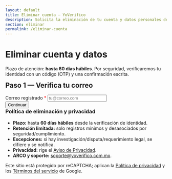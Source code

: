 ```yaml
---
layout: default
title: Eliminar cuenta — YoVerifico
description: Solicita la eliminación de tu cuenta y datos personales de YoVerifico.
section: eliminar
permalink: /eliminar-cuenta
---
```


<style>
  .hide { display: none !important; }
  .ok{color:#0f766e}.err{color:#b91c1c}
</style>

<main class="container" style="max-width:760px">
  <h1>Eliminar cuenta y datos</h1>
  <p class="muted">Plazo de atención: <strong>hasta 60 días hábiles</strong>. Por seguridad, verificaremos tu identidad con un código (OTP) y una confirmación escrita.</p>

  <!-- 1) EXISTE CORREO -->
  <section id="step1" class="card">
    <h2 style="margin-top:0">Paso 1 — Verifica tu correo</h2>
    <div class="field">
      <label for="email">Correo registrado <span style="color:red">*</span></label>
      <input id="email" type="email" placeholder="tu@correo.com" autocomplete="email" required />
    </div>
    <div class="actions">
      <button id="btnStep1">Continuar</button>
      <span id="status1" role="status" aria-live="polite"></span>
    </div>
  </section>

  <!-- 2) OTP -->
  <section id="step2" class="card hide">
    <h2 style="margin-top:0">Paso 2 — Verifica el código</h2>
    <p class="muted">Enviamos un código (OTP) a tu correo. Revisa tu bandeja.</p>
    <div class="field">
      <label for="otp">Código recibido (OTP) <span style="color:red">*</span></label>
      <input id="otp" type="text" inputmode="numeric" placeholder="Ingresa el código" />
    </div>
    <div class="actions">
      <button id="btnStep2">Validar código</button>
      <span id="status2" role="status" aria-live="polite"></span>
    </div>
  </section>

  <!-- 3) CONFIRMACIÓN -->
  <section id="step3" class="card hide">
    <h2 style="margin-top:0">Paso 3 — Confirmación final</h2>
    <p>Escribe exactamente la siguiente frase para confirmar:</p>
    <p class="helper" id="confirmPhrasePreview" style="background:#F1F5F9;border:1px solid #E5E7EB;padding:8px;border-radius:8px"></p>

    <div class="field">
      <label for="confirmPhrase">Frase de confirmación <span style="color:red">*</span></label>
      <input id="confirmPhrase" type="text" placeholder="Escribe la frase exacta" />
    </div>

    <div class="field">
      <input id="consent" type="checkbox" />
      <label for="consent">Confirmo que deseo eliminar de forma permanente mi cuenta y datos asociados.</label>
    </div>

    <div class="actions">
      <button id="btnStep3">Confirmar eliminación</button>
      <span id="status3" role="status" aria-live="polite"></span>
    </div>
  </section>

  <!-- DONE -->
  <section id="done" class="card hide">
    <h2 style="margin-top:0">Listo</h2>
    <p class="ok"><strong>Tu cuenta ha sido eliminada satisfactoriamente.</strong></p>
    <p class="legal">
      Conservaremos registros mínimos y desasociados por motivos de seguridad/cumplimiento, conforme a nuestro
      <a href="/politicas-privacidad">Aviso de Privacidad</a>. Si requieres soporte adicional, escribe a
      <a href="mailto:soporte@yoverifico.com.mx">soporte@yoverifico.com.mx</a>.
    </p>
  </section>

  <section class="card">
    <h3 style="margin-top:0">Política de eliminación y privacidad</h3>
    <ul>
      <li><strong>Plazo:</strong> hasta <strong>60 días hábiles</strong> desde la verificación de identidad.</li>
      <li><strong>Retención limitada:</strong> solo registros mínimos y desasociados por seguridad/cumplimiento.</li>
      <li><strong>Excepciones:</strong> si hay investigación/disputa/requerimiento legal, se difiere y se notifica.</li>
      <li><strong>Privacidad:</strong> rige el <a href="/politicas-privacidad">Aviso de Privacidad</a>.</li>
      <li><strong>ARCO y soporte:</strong> <a href="mailto:soporte@yoverifico.com.mx">soporte@yoverifico.com.mx</a>.</li>
    </ul>
    <p class="helper">Este sitio está protegido por reCAPTCHA; aplican la
      <a href="https://policies.google.com/privacy" target="_blank" rel="noopener">Política de privacidad</a> y los
      <a href="https://policies.google.com/terms" target="_blank" rel="noopener">Términos del servicio</a> de Google.</p>
  </section>
</main>

<script src="https://www.google.com/recaptcha/api.js?render=6LcvdqUrAAAAAPBzAezZd6KpGqdEPzYdmB02GWpl"></script>
<script>
(function(){
  const API_BASE = 'https://api.yoverifico.com.mx';
  const SITE_KEY = '6LcvdqUrAAAAAPBzAezZd6KpGqdEPzYdmB02GWpl';
  const $ = s => document.querySelector(s);
  const show = (s,on=true)=>{const n=$(s); if(n) n.classList.toggle('hide', !on);};
  const disable = (s,on=true)=>{const n=$(s); if(n) n.disabled=on;};
  const txt = (s,m,ok)=>{const n=$(s); if(!n) return; n.textContent=m||''; n.className = ok===undefined ? '' : (ok?'ok':'err');};
  const scrollTo = (s)=>{ const n=$(s); if(n) n.scrollIntoView({behavior:'smooth', block:'start'}); };

  let correoCache='', ticketCache='';
  const phraseFor = (e)=>`Confirmo que deseo eliminar la cuenta ${e}`;
  const updatePhrasePreview=()=>{$('#confirmPhrasePreview').textContent=phraseFor(correoCache);};

  function v3(action){
    return new Promise((res,rej)=>{
      if(!window.grecaptcha) return rej(new Error('reCAPTCHA no cargó'));
      grecaptcha.ready(()=>grecaptcha.execute(SITE_KEY,{action}).then(res).catch(rej));
    });
  }

 // 1) EXISTE CORREO (versión robusta)
$('#btnStep1').addEventListener('click', async ()=>{
  const correo = $('#email').value.trim().toLowerCase();
  if(!correo){ txt('#status1','Ingresa tu correo.', false); return; }
  disable('#btnStep1', true); txt('#status1','Verificando correo…', true);

  try{
    // IMPORTANTE: usa la acción que tu backend espera:
    const captchaToken = await v3('pwd_recovery_check'); // ← o 'existe_correo' si cambias backend
    const r1 = await fetch(`${API_BASE}/api/auth/existe-correo`, {
      method:'POST',
      headers:{'Content-Type':'application/json'},
      body: JSON.stringify({ correo, captchaToken })
    });

    let d1 = {};
    try { d1 = await r1.clone().json(); } catch { d1 = { raw: await r1.text().catch(()=>null) }; }
    console.log('EXISTE status', r1.status, 'body', d1);

    if (r1.status !== 200) {
      const serverMsg = d1.message || d1.msg || (typeof d1 === 'string' ? d1 : null);
      txt('#status1', serverMsg || `No se pudo verificar el correo (HTTP ${r1.status}).`, false);
      return;
    }

    // Modo enumeración ON: { ok:true } sin "existe" -> asumimos que existe
    const enumHidden = d1.ok === true && typeof d1.existe === 'undefined';

    // Modo explícito: { ok:true, existe:true/false }
    const existe = d1.existe === true || d1.existe === 'true';

    if (!enumHidden && !existe) {
      txt('#status1','No existe un usuario registrado con ese correo.', false);
      return;
    }

    // Si llegamos aquí: asumimos existencia -> pedimos OTP
    txt('#status1','Enviando código…', true);
    const captcha2 = await v3('otp_request');
    const r2 = await fetch(`${API_BASE}/api/usuario/account/delete/otp/request`, {
      method:'POST',
      headers:{'Content-Type':'application/json'},
      body: JSON.stringify({ correo, captchaToken: captcha2 })
    });

    let d2 = {};
    try { d2 = await r2.clone().json(); } catch { d2 = { raw: await r2.text().catch(()=>null) }; }
    console.log('OTP REQUEST status', r2.status, 'body', d2);

    if (!(r2.status >= 200 && r2.status < 300 && (d2.ok === true || d2.ok === 'true'))) {
      throw new Error(d2.message || d2.msg || 'No se pudo enviar el código.');
    }

    correoCache = correo; updatePhrasePreview();
    txt('#status1','Código enviado. Revisa tu bandeja.', true);
    show('#step2', true); show('#step1', false); scrollTo('#step2');

  } catch(e){
    console.error('Paso1', e);
    txt('#status1', e.message || 'No se pudo procesar tu solicitud.', false);
  } finally{
    disable('#btnStep1', false);
  }
});

  // 2) OTP VERIFY
  $('#btnStep2').addEventListener('click', async ()=>{
    const codigo = $('#otp').value.trim();
    if(!codigo){ txt('#status2','Ingresa el código OTP.', false); return; }
    disable('#btnStep2', true); txt('#status2','Validando código…', true);
    try{
      const captchaToken = await v3('otp_verify');
      const resp = await fetch(`${API_BASE}/api/usuario/account/delete/otp/verify`,{
        method:'POST', headers:{'Content-Type':'application/json'},
        body: JSON.stringify({ correo: correoCache, codigo, captchaToken })
      });
      const data = await resp.json().catch(()=>({}));
      if(!resp.ok || !data.ticket){ throw new Error(data.message || 'Código inválido o expirado'); }
      ticketCache = data.ticket;
      txt('#status2','Código verificado.', true);
      show('#step3', true); show('#step2', false); scrollTo('#step3');
    }catch(e){
      console.error('Paso2', e);
      txt('#status2', e.message || 'No se pudo verificar el código.', false);
    }finally{
      disable('#btnStep2', false);
    }
  });

  // 3) CONFIRM
  $('#btnStep3').addEventListener('click', async ()=>{
    const must = phraseFor(correoCache);
    const phrase = $('#confirmPhrase').value.trim();
    if(phrase !== must){ txt('#status3','La frase no coincide exactamente.', false); return; }
    if(!$('#consent').checked){ txt('#status3','Debes marcar el consentimiento.', false); return; }
    if(!ticketCache){ txt('#status3','No hay ticket válido.', false); return; }

    disable('#btnStep3', true); txt('#status3','Confirmando…', true);
    try{
      const resp = await fetch(`${API_BASE}/api/usuario/account/delete/confirm`,{
        method:'POST', headers:{'Content-Type':'application/json'},
        body: JSON.stringify({ ticket: ticketCache })
      });
      const data = await resp.json().catch(()=>({}));
      if(!resp.ok || data.ok === false){ throw new Error(data.message || 'Error al confirmar'); }
      show('#step1', false); show('#step2', false); show('#step3', false); show('#done', true); scrollTo('#done');
    }catch(e){
      console.error('Paso3', e);
      txt('#status3', e.message || 'No se pudo confirmar la solicitud.', false);
    }finally{
      disable('#btnStep3', false);
    }
  });
})();
</script>
